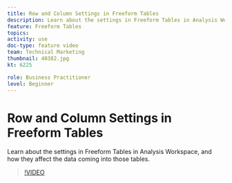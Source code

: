 ```yaml
---
title: Row and Column Settings in Freeform Tables
description: Learn about the settings in Freeform Tables in Analysis Workspace, and how they affect the data coming into those tables.
feature: Freeform Tables
topics: 
activity: use
doc-type: feature video
team: Technical Marketing
thumbnail: 40382.jpg
kt: 6225

role: Business Practitioner
level: Beginner
---
```


# Row and Column Settings in Freeform Tables

Learn about the settings in Freeform Tables in Analysis Workspace, and how they affect the data coming into those tables.

>[!VIDEO](https://video.tv.adobe.com/v/40382/?quality=12&learn=on)
